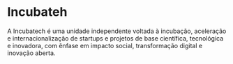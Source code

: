 # Incubateh
A Incubatech é uma unidade independente voltada à incubação, aceleração e internacionalização de startups e projetos de base científica, tecnológica e inovadora, com ênfase em impacto social, transformação digital e inovação aberta. 
